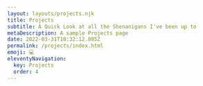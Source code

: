```yaml
---
layout: layouts/projects.njk
title: Projects
subtitle: A Quick Look at all the Shenanigans I've been up to
metaDescription: A sample Projects page
date: 2022-03-31T10:32:12.895Z
permalink: /projects/index.html
emoji: 💻
eleventyNavigation:
  key: Projects
  order: 4
---
```

